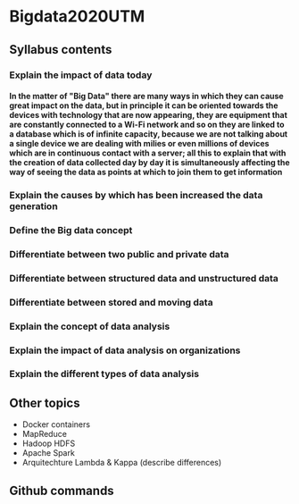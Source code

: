 # Bigdata2020UTM

## Syllabus contents
  ### Explain the impact of data today
   #### In the matter of "Big Data" there are many ways in which they can cause great impact on the data, but in principle it can be oriented towards the devices with technology that are now appearing, they are equipment that are constantly connected to a Wi-Fi network and so on they are linked to a database which is of infinite capacity, because we are not talking about a single device we are dealing with milies or even millions of devices which are in continuous contact with a server; all this to explain that with the creation of data collected day by day it is simultaneously affecting the way of seeing the data as points at which to join them to get information
   
  ### Explain the causes by which has been increased the data generation
   ####   
  ### Define the Big data concept
  ### Differentiate between two public and private data
  ### Differentiate between structured data and unstructured data
  ### Differentiate between stored and moving data
  ### Explain the concept of data analysis
  ### Explain the impact of data analysis on organizations
  ### Explain the different types of data analysis
## Other topics

* Docker containers
* MapReduce
* Hadoop HDFS
* Apache Spark
* Arquitechture Lambda & Kappa (describe differences)

## Github commands
